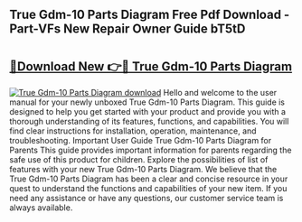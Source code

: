 ## True Gdm-10 Parts Diagram Free Pdf Download - Part-VFs New Repair Owner Guide bT5tD

# <h2><a href="http://dft1y1i.blite.top/?on=True+Gdm-10+Parts+Diagram">🔗Download New 👉🔴 True Gdm-10 Parts Diagram</a></h2>

[![True Gdm-10 Parts Diagram download](https://i.imgur.com/lujVjoI.png)](http://dft1y1i.blite.top/?on=True+Gdm-10+Parts+Diagram)
Hello and welcome to the user manual for your newly unboxed True Gdm-10 Parts Diagram. This guide is designed to help you get started with your product and provide you with a thorough understanding of its features, functions, and capabilities. You will find clear instructions for installation, operation, maintenance, and troubleshooting. Important User Guide True Gdm-10 Parts Diagram for Parents This guide provides important information for parents regarding the safe use of this product for children. Explore the possibilities of list of features with your new True Gdm-10 Parts Diagram. We believe that the True Gdm-10 Parts Diagram has been a clear and concise resource in your quest to understand the functions and capabilities of your new item. If you need any assistance or have any questions, our customer service team is always available.
